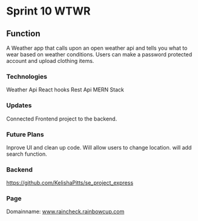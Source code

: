 # Sprint 10  WTWR


## Function

A Weather app that calls upon an open weather api and tells you what to wear based on weather conditions.
Users can make a password protected account and upload clothing items. 

### Technologies
Weather Api
React hooks
Rest Api
MERN Stack


### Updates
Connected Frontend project to the backend.


### Future Plans
Inprove UI and clean up code.
Will allow users to change location. 
will add search function.

### Backend
https://github.com/KelishaPitts/se_project_express

### Page
Domainname: www.raincheck.rainbowcup.com

